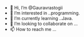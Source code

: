 - 👋 Hi, I’m @Gauravrastogii
- 👀 I’m interested in ..programming.
- 🌱 I’m currently learning ..Java.
- 💞️ I’m looking to collaborate on ...
- 📫 How to reach me ...

<!---
Gauravrastogii/Gauravrastogii is a ✨ special ✨ repository because its `README.md` (this file) appears on your GitHub profile.
You can click the Preview link to take a look at your changes.
--->
